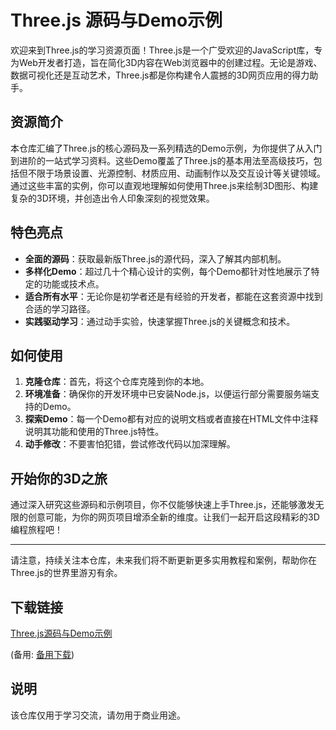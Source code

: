 # Three.js 源码与Demo示例

欢迎来到Three.js的学习资源页面！Three.js是一个广受欢迎的JavaScript库，专为Web开发者打造，旨在简化3D内容在Web浏览器中的创建过程。无论是游戏、数据可视化还是互动艺术，Three.js都是你构建令人震撼的3D网页应用的得力助手。

## 资源简介

本仓库汇编了Three.js的核心源码及一系列精选的Demo示例，为你提供了从入门到进阶的一站式学习资料。这些Demo覆盖了Three.js的基本用法至高级技巧，包括但不限于场景设置、光源控制、材质应用、动画制作以及交互设计等关键领域。通过这些丰富的实例，你可以直观地理解如何使用Three.js来绘制3D图形、构建复杂的3D环境，并创造出令人印象深刻的视觉效果。

## 特色亮点

- **全面的源码**：获取最新版Three.js的源代码，深入了解其内部机制。
- **多样化Demo**：超过几十个精心设计的实例，每个Demo都针对性地展示了特定的功能或技术点。
- **适合所有水平**：无论你是初学者还是有经验的开发者，都能在这套资源中找到合适的学习路径。
- **实践驱动学习**：通过动手实验，快速掌握Three.js的关键概念和技术。

## 如何使用

1. **克隆仓库**：首先，将这个仓库克隆到你的本地。
2. **环境准备**：确保你的开发环境中已安装Node.js，以便运行部分需要服务端支持的Demo。
3. **探索Demo**：每一个Demo都有对应的说明文档或者直接在HTML文件中注释说明其功能和使用的Three.js特性。
4. **动手修改**：不要害怕犯错，尝试修改代码以加深理解。

## 开始你的3D之旅

通过深入研究这些源码和示例项目，你不仅能够快速上手Three.js，还能够激发无限的创意可能，为你的网页项目增添全新的维度。让我们一起开启这段精彩的3D编程旅程吧！

---

请注意，持续关注本仓库，未来我们将不断更新更多实用教程和案例，帮助你在Three.js的世界里游刃有余。

## 下载链接
[Three.js源码与Demo示例](https://pan.quark.cn/s/045760584884) 

(备用: [备用下载](https://pan.baidu.com/s/1OCvS9oy-Z4N1mtuGw4R8cw?pwd=1234))

## 说明

该仓库仅用于学习交流，请勿用于商业用途。
